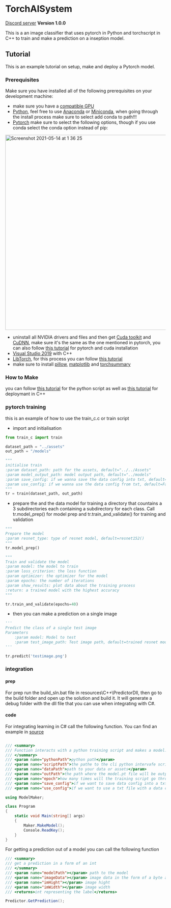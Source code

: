 # TorchAISystem
[Discord server](https://discord.gg/Qcme78MB)
**Version 1.0.0**

This is a an image classifier that uses pytorch in Python and torchscript in C++ to train and make a prediction on a inseption model.

## Tutorial

This is an example tutorial on setup, make and deploy a Pytorch model.

### Prerequisites

Make sure you have installed all of the following prerequisites on your development machine:

- make sure you have a [compatible GPU](https://developer.nvidia.com/cuda-gpus)
- [Python](https://www.python.org/), feel free to use [Anaconda](https://www.anaconda.com/) or [Miniconda](https://docs.conda.io/en/latest/miniconda.html), when going through the install process make sure to select add conda to path!!!
- [Pytorch](https://pytorch.org/) make sure to select the following options, though if you use conda select the conda option instead of pip:
<img width="613" alt="Screenshot 2021-05-14 at 1 36 25" src="https://user-images.githubusercontent.com/54107324/118200266-07bd5300-b455-11eb-81eb-3ddc7af0bddc.png">

- uninstall all NVIDIA drivers and files and then get [Cuda toolkit](https://developer.nvidia.com/accelerated-computing-toolkit) and [CuDNN](https://developer.nvidia.com/cudnn), make sure it's the same as the one mentioned in pytorch, you can also follow [this tutorial](https://www.youtube.com/watch?v=raBkhUoeOHs) for pytorch and cuda installation
- [Visual Studio 2019](https://visualstudio.microsoft.com/) with C++
- [LibTorch](https://pytorch.org/), for this process you can follow [this tutorial](https://www.youtube.com/watch?v=6eTVqYGIWx0)
- make sure to install [pillow](https://pypi.org/project/Pillow/), [matplotlib](https://pypi.org/project/matplotlib/) and [torchsummary](https://pypi.org/project/torch-summary/)

### How to Make

you can follow [this tutorial](https://learnopencv.com/image-classification-using-transfer-learning-in-pytorch/) for the python script
as well as [this tutorial](https://www.youtube.com/watch?v=Dk88zv1KYMI) for deploymant in C++

### pytorch training

this is an example of how to use the train_c.c or train script
- import and initialisation 
```python
from train_c import train

dataset_path = "../assets"
out_path = "/models"

"""
initialise train
:param dataset_path: path for the assets, default="../../Assets"
:param model_output_path: model output path, default="../models"
:param save_config: if we wanna save the data config into txt, default=False
:param use_config: if we wanna use the data config from txt, default=False
"""
tr = train(dataset_path, out_path)
```
- prepare the and the data model for training
a directory that countains a 3 subdirectories each containing a subdirectory for each class. Call tr.model_prep() for model prep and tr.train_and_validate() for training and validation

```python
"""
Prepare the model
:param resnet_type: type of resnet model, default=resnet152()
"""
tr.model_prep()

"""
Train and validate the model
:param model: the model to train
:param loss_criterion: the loss function
:param optimizer: the optimizer for the model
:param epochs: the number of iterations
:param show_results: plot data about the training process
:return: a trained model with the highest accuracy
"""

tr.train_and_validate(epochs=40)
```

- then you can make a prediction on a single image
```python
'''
Predict the class of a single test image
Parameters
    :param model: Model to test
    :param test_image_path: Test image path, default=trained resnet model
'''

tr.predict('testimage.png')
```

### integration

#### prep

For prep run the build_sln.bat file in resources\C++\PredictorDll, then go to the build folder and open up the solution and build it. It will generate a debug folder with the dll file that you can use when integrating with C#.

#### code

For integrating learning in C# call the following function. You can find an example in [source](https://github.com/nikinov/WickonHightech/tree/Torch/scr/Detector)
```C#

/// <summary>
/// Function interacts with a python training script and makes a model.pt file, all params are optional
/// </summary>
/// <param name="pythonPath">python path</param>
/// <param name="scriptPath">the pathe to the cli python intervafe script</param>
/// <param name="dataPath">path to your data or assets</param>
/// <param name="outPath">the path where the model.pt file will be outputed</param>
/// <param name="epoch">how many times will the training script go throught the data</param>
/// <param name="save_config">if we want to save data config into a txt file</param>
/// <param name="use_config">if we want to use a txt file with a data config</param>

using ModelMaker;

class Program
{
    static void Main(string[] args)
    {
        Maker.MakeModel();
        Console.ReadKey();
    }
}
```
For getting a prediction out of a model you can call the following function
```C#
/// <summary>
/// get a prediction in a form of an int
/// </summary>
/// <param name="modelPath"></param> path to the model
/// <param name="imageData"></param> image data in the form of a byte array
/// <param name="imHight"></param> image hight
/// <param name="imWidth"></param> image width
/// <returns>int representing the label</returns>

Predictor.GetPrediction();

```
